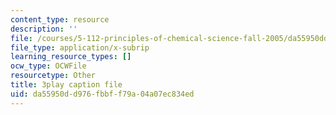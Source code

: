 ```yaml
---
content_type: resource
description: ''
file: /courses/5-112-principles-of-chemical-science-fall-2005/da55950dd976fbbff79a04a07ec834ed_MRJUxK-hhYw.srt
file_type: application/x-subrip
learning_resource_types: []
ocw_type: OCWFile
resourcetype: Other
title: 3play caption file
uid: da55950d-d976-fbbf-f79a-04a07ec834ed
---
```

